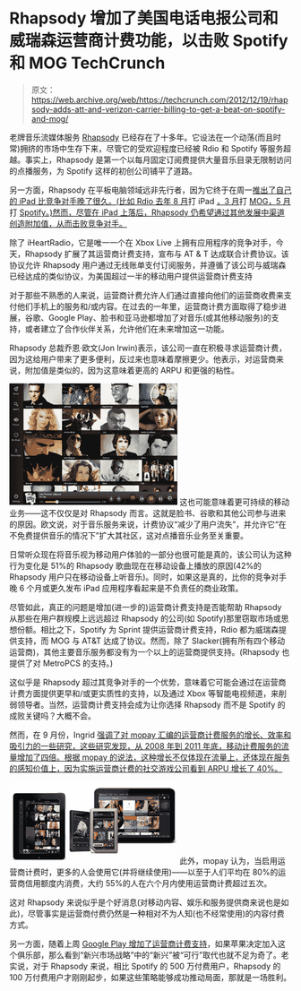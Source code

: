# Rhapsody 增加了美国电话电报公司和威瑞森运营商计费功能，以击败 Spotify 和 MOG TechCrunch

> 原文：<https://web.archive.org/web/https://techcrunch.com/2012/12/19/rhapsody-adds-att-and-verizon-carrier-billing-to-get-a-beat-on-spotify-and-mog/>

老牌音乐流媒体服务 [Rhapsody](https://web.archive.org/web/20221206232100/http://www.rhapsody.com/start) 已经存在了十多年。它设法在一个动荡(而且时常)拥挤的市场中生存下来，尽管它的受欢迎程度已经被 Rdio 和 Spotify 等服务超越。事实上，Rhapsody 是第一个以每月固定订阅费提供大量音乐目录无限制访问的点播服务，为 Spotify 这样的初创公司铺平了道路。

另一方面，Rhapsody 在平板电脑领域远非先行者，因为它终于在周一[推出了自己的 iPad 比竞争对手晚了很久。(比如 Rdio 去年 8 月](https://web.archive.org/web/20221206232100/http://www.engadget.com/2012/12/17/rhapsody-new-ipad-app/)打 iPad [，3 月](https://web.archive.org/web/20221206232100/https://beta.techcrunch.com/2011/08/04/rdios-ipad-app-now-available-in-the-app-store/)打 [MOG，5 月](https://web.archive.org/web/20221206232100/https://beta.techcrunch.com/2012/03/26/mog-spotify-rdio-comparison/)打 [Spotify。)然而，尽管在 iPad 上落后，Rhapsody 仍希望通过其他发展中渠道创造附加值，从而击败竞争对手。](https://web.archive.org/web/20221206232100/https://beta.techcrunch.com/2012/05/02/its-finally-here-spotify-launches-its-long-awaited-ipad-app/)

除了 iHeartRadio，它是唯一一个在 Xbox Live 上拥有应用程序的竞争对手，今天，Rhapsody 扩展了其运营商计费支持，宣布与 AT & T 达成联合计费协议。该协议允许 Rhapsody 用户通过无线账单支付订阅服务，并遵循了该公司与威瑞森已经达成的类似协议，为美国超过一半的移动用户提供运营商计费支持

对于那些不熟悉的人来说，运营商计费允许人们通过直接向他们的运营商收费来支付他们手机上的服务和/或内容。在过去的一年里，运营商计费方面取得了稳步进展，谷歌、Google Play、脸书和亚马逊都增加了对音乐(或其他移动服务)的支持，或者建立了合作伙伴关系，允许他们在未来增加这一功能。

Rhapsody 总裁乔恩·欧文(Jon Irwin)表示，该公司一直在积极寻求运营商计费，因为这给用户带来了更多便利，反过来也意味着摩擦更少。他表示，对运营商来说，附加值是类似的，因为这意味着更高的 ARPU 和更强的粘性。

[![Screen shot 2012-12-20 at 12.25.49 AM](img/67cc52dbe3dad56f6b0cfd3e3e76ad5a.png)](https://web.archive.org/web/20221206232100/https://beta.techcrunch.com/wp-content/uploads/2012/12/screen-shot-2012-12-20-at-12-25-49-am.png) 这也可能意味着更可持续的移动业务——这不仅仅是对 Rhapsody 而言。这就是脸书、谷歌和其他公司参与进来的原因。欧文说，对于音乐服务来说，计费协议“减少了用户流失”，并允许它“在不免费提供音乐的情况下”扩大其社区，这对点播音乐业务至关重要。

日常听众现在将音乐视为移动用户体验的一部分也很可能是真的，该公司认为这种行为变化是 51%的 Rhapsody 歌曲现在在移动设备上播放的原因(42%的 Rhapsody 用户只在移动设备上听音乐)。同时，如果这是真的，比你的竞争对手晚 6 个月或更久发布 iPad 应用程序看起来是不负责任的商业政策。

尽管如此，真正的问题是增加(进一步的)运营商计费支持是否能帮助 Rhapsody 从那些在用户群规模上远远超过 Rhapsody 的公司(如 Spotify)那里窃取市场或思想份额。相比之下，Spotify 为 Sprint 提供运营商计费支持，Rdio 都为威瑞森提供支持，而 MOG 与 AT&T 达成了协议。然而，除了 Slacker(拥有所有四个移动运营商)，其他主要音乐服务都没有为一个以上的运营商提供支持。(Rhapsody 也提供了对 MetroPCS 的支持。)

这似乎是 Rhapsody 超过其竞争对手的一个优势，意味着它可能会通过在运营商计费方面提供更早和/或更实质性的支持，以及通过 Xbox 等智能电视频道，来削弱领导者。当然，运营商计费支持会成为让你选择 Rhapsody 而不是 Spotify 的成败关键吗？大概不会。

然而，在 9 月份，Ingrid [强调了对 mopay 汇编的运营商计费服务的增长、效率和吸引力的一些研究，这些研究发现，从 2008 年到 2011 年底，移动计费服务的流量增加了四倍。根据 mopay 的说法，这种增长不仅体现在流量上，还体现在服务的感知价值上，因为实施运营商计费的社交游戏公司看到 ARPU 增长了 40%。](https://web.archive.org/web/20221206232100/https://beta.techcrunch.com/2012/09/02/social-gaming-dating-account-for-the-biggest-growth-in-carrier-billing/)

[![Screen shot 2012-12-20 at 12.34.06 AM](img/f74f5eece8c4caeab242b962b5942cf8.png)](https://web.archive.org/web/20221206232100/https://beta.techcrunch.com/wp-content/uploads/2012/12/screen-shot-2012-12-20-at-12-34-06-am.png) 此外，mopay 认为，当启用运营商计费时，更多的人会使用它(并将继续使用)——以至于人们平均在 80%的运营商信用额度内消费，大约 55%的人在六个月内使用运营商计费超过五次。

这对 Rhapsody 来说似乎是个好消息(对移动内容、娱乐和服务提供商来说也是如此)，尽管事实是运营商付费仍然是一种相对不为人知(也不经常使用)的内容付费方式。

另一方面，随着上周 [Google Play 增加了运营商计费支持](https://web.archive.org/web/20221206232100/https://beta.techcrunch.com/2012/12/10/google-play-gets-carrier-billing-thanks-to-new-arrangement-with-facebook-billing-partner-bango/)，如果苹果决定加入这个俱乐部，那么看到“新兴市场战略”中的“新兴”被“可行”取代也就不足为奇了。老实说，对于 Rhapsody 来说，相比 Spotify 的 500 万付费用户，Rhapsody 的 100 万付费用户才刚刚起步，如果这些策略能够成功推动局面，那就是一场胜利。